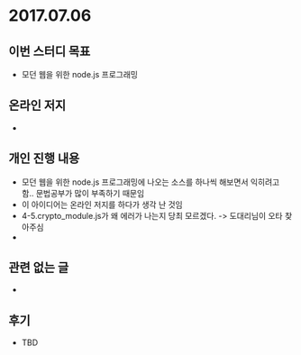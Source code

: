 # 2017.07.06

## 이번 스터디 목표 

* 모던 웹을 위한 node.js 프로그래밍

## 온라인 저지

* 

## 개인 진행 내용

* 모던 웹을 위한 node.js 프로그래밍에 나오는 소스를 하나씩 해보면서 익히려고 함.. 문법공부가 많이 부족하기 때문임
* 이 아이디어는 온라인 저지를 하다가 생각 난 것임
* 4-5.crypto_module.js가 왜 에러가 나는지 당최 모르겠다. -> 도대리님이 오타 찾아주심
* 

## 관련 없는 글

* 

## 후기

* TBD